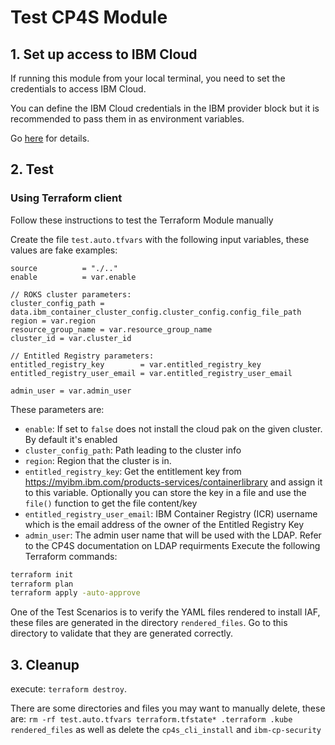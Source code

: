 # Test CP4S Module

## 1. Set up access to IBM Cloud

If running this module from your local terminal, you need to set the credentials to access IBM Cloud.

You can define the IBM Cloud credentials in the IBM provider block but it is recommended to pass them in as environment variables.

Go [here](../../CREDENTIALS.md) for details.

## 2. Test

### Using Terraform client

Follow these instructions to test the Terraform Module manually

Create the file `test.auto.tfvars` with the following input variables, these values are fake examples:

```hcl
source          = "./.."
enable          = var.enable

// ROKS cluster parameters:
cluster_config_path = data.ibm_container_cluster_config.cluster_config.config_file_path
region = var.region
resource_group_name = var.resource_group_name
cluster_id = var.cluster_id

// Entitled Registry parameters:
entitled_registry_key        = var.entitled_registry_key
entitled_registry_user_email = var.entitled_registry_user_email

admin_user = var.admin_user
```

These parameters are:

- `enable`: If set to `false` does not install the cloud pak on the given cluster. By default it's enabled
- `cluster_config_path`: Path leading to the cluster info
- `region`: Region that the cluster is in.
- `entitled_registry_key`: Get the entitlement key from https://myibm.ibm.com/products-services/containerlibrary and assign it to this variable. Optionally you can store the key in a file and use the `file()` function to get the file content/key
- `entitled_registry_user_email`: IBM Container Registry (ICR) username which is the email address of the owner of the Entitled Registry Key
- `admin_user`: The admin user name that will be used with the LDAP.  Refer to the CP4S documentation on LDAP requirments
Execute the following Terraform commands:

```bash
terraform init
terraform plan
terraform apply -auto-approve
```

One of the Test Scenarios is to verify the YAML files rendered to install IAF, these files are generated in the directory `rendered_files`. Go to this directory to validate that they are generated correctly.

## 3. Cleanup

 execute: `terraform destroy`.

There are some directories and files you may want to manually delete, these are: `rm -rf test.auto.tfvars terraform.tfstate* .terraform .kube rendered_files` as well as delete the `cp4s_cli_install` and `ibm-cp-security`
